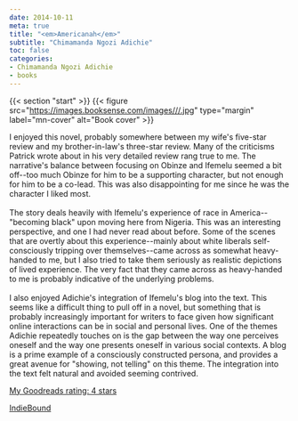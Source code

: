 ```yaml
---
date: 2014-10-11
meta: true
title: "<em>Americanah</em>"
subtitle: "Chimamanda Ngozi Adichie"
toc: false
categories:
- Chimamanda Ngozi Adichie
- books
---
```


{{< section "start" >}}
{{< figure src="https://images.booksense.com/images///.jpg" type="margin" label="mn-cover" alt="Book cover" >}}

I enjoyed this novel, probably somewhere between my wife's five-star review and my brother-in-law's three-star review. Many of the criticisms Patrick wrote about in his very detailed review rang true to me. The narrative's balance between focusing on Obinze and Ifemelu seemed a bit off--too much Obinze for him to be a supporting character, but not enough for him to be a co-lead. This was also disappointing for me since he was the character I liked most. <br /><br />The story deals heavily with Ifemelu's experience of race in America--"becoming black" upon moving here from Nigeria. This was an interesting perspective, and one I had never read about before. Some of the scenes that are overtly about this experience--mainly about white liberals self-consciously tripping over themselves--came across as somewhat heavy-handed to me, but I also tried to take them seriously as realistic depictions of lived experience. The very fact that they came across as heavy-handed to me is probably indicative of the underlying problems.<br /><br />I also enjoyed Adichie's integration of Ifemelu's blog into the text. This seems like a difficult thing to pull off in a novel, but something that is probably increasingly important for writers to face given how significant online interactions can be in social and personal lives. One of the themes Adichie repeatedly touches on is the gap between the way one perceives oneself and the way one presents oneself in various social contexts. A blog is a prime example of a consciously constructed persona, and provides a great avenue for "showing, not telling" on this theme. The integration into the text felt natural and avoided seeming contrived.

[My Goodreads rating: 4 stars](https://www.goodreads.com/review/show/1064564497)  

[IndieBound](https://www.indiebound.org/book/)
